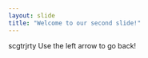 ```yaml
---
layout: slide
title: "Welcome to our second slide!"
---
```

scgtrjrty
Use the left arrow to go back!
